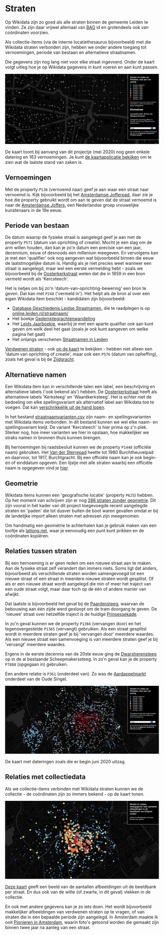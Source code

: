 # Straten

Op Wikidata zijn zo goed als alle straten binnen de gemeente Leiden te vinden. Ze zijn daar vrijwel allemaal van [BAG](https://nl.wikipedia.org/wiki/Basisregistratie_Adressen_en_Gebouwen) id en grotendeels ook van coördinaten voorzien.

Als collectie-items (via de interne locatiethesaurus bijvoorbeeld) met die Wikidata straten verbonden zijn, hebben we onder andere toegang tot vernoemingen, periode van bestaan en alternatieve straatnamen.

Die gegevens zijn nog lang niet voor elke straat ingevoerd. Onder de kaart volgt uitleg hoe je op Wikidata gegevens in kunt voeren en aan kunt passen.

![kaart](imgs/stratenleiden.png)

De kaart toont bij aanvang van dit projectje (mei 2020) nog geen enkele datering en 163 vernoemingen. Je kunt [de kaartapplicatie bekijken](https://www.hicsuntleones.nl/straten/?gemeente=Q43631) om te zien wat de laatste stand van zaken is.

## Vernoemingen

Met de property `P138` (vernoemd naar) geef je aan waar een straat naar vernoemd is. Kijk bijvoorbeeld bij het [Amsterdamse Jofferpad](https://www.wikidata.org/wiki/Q18935260), daar zie je hoe die property gebruikt wordt om aan te geven dat de straat vernoemd is naar de [Amsterdamse Joffers](https://www.wikidata.org/wiki/Q3515741), een Nederlandse groep vrouwelijke kunstenaars in de 19e eeuw.

## Periode van bestaan

De datum waarop de fysieke straat is aangelegd geef je aan met de property `P571` (datum van oprichting of creatie). Mocht je een slag om de arm willen houden, dan kan je zo'n datum een precisie van een jaar, decennium, eeuw of desnoods een millenium meegeven. En vervolgens kan je met een 'qualifier' ook nog aangeven wat bijvoorbeeld binnen die eeuw de laatstmogelijke datum is. Handig als je niet precies weet wanneer een straat is aangelegd, maar wel een eerste vermelding hebt - zoals we bijvoorbeeld bij de [Oosterkerkstraat](https://www.wikidata.org/wiki/Q19395577) weten dat die in 1659 in een bron vermeld wordt als 'Kercsteech'.

Het is netjes om bij zo'n 'datum-van-oprichting-bewering' een bron te geven. Dat kan met `P248` ('vermeld in'). Het helpt als de bron al over een eigen Wikidata item beschikt - kandidaten zijn bijvoorbeeld:

- [Database Geschiedenis Leidse Straatnamen](https://www.wikidata.org/wiki/Q95992074), die te raadplegen is op [online.leiden.nl/straatnaam/](https://online.leiden.nl/straatnaam/)
- Het boekje [Gedemptegrachtenwandeling](https://www.wikidata.org/wiki/Q54925463)
- Het [Leids Jaarboekje](https://www.wikidata.org/wiki/Q2486316), waarbij je met een aparte qualifier ook aan kunt geven om welk deel het gaat (zoals je ook kunt aangeven om welke pagina het gaat)
- Het onlangs verschenen [Straatnamen in Leiden](https://www.wikidata.org/wiki/Q96031403)

[Verdwenen straten](https://w.wiki/Soq) - ook [op de kaart](https://w.wiki/TUS) te bekijken - hebben niet alleen een 'datum van oprichting of creatie', maar ook een `P576` (datum van opheffing), zoals het geval is bij de [Zijdgracht](https://www.wikidata.org/wiki/Q32853176). 

## Alternatieve namen

Een Wikidata item kan in verschillende talen een label, een beschrijving en alternatieve labels ('ook bekend als') hebben. De [Oosterkerkstraat](https://www.wikidata.org/wiki/Q19395577) heeft als alternatieve labels 'Kerksteeg' en 'Waardkerksteeg'. Het is echter niet de bedoeling om elke spellingsvariant als alternatief label aan Wikidata toe te voegen. Dat kan [verschrikkelijk uit de hand lopen](https://adamlink.nl/geo/street/sint-antoniesbreestraat/4096).

In het bestand [straatnaamvarianten.csv](straatnaamvarianten.csv) zijn naam- en spellingsvarianten met Wikidata items verbonden. In dit bestand kunnen we wel elke naam- en spellingsvariant kwijt. De variant 'Kercsteech' is hier prima op z'n plek. Sterker nog, hoe meer varianten we hier in opslaan, hoe makkelijker we straks namen in bronnen thuis kunnen brengen.

Bij hernoemingen bij raadsbesluit kunnen we de property `P1448` (officiële naam) gebruiken. Het [Van der Sterrepad](https://www.wikidata.org/wiki/Q54935213) heette tot 1980 Burchtheuvelpad en daarvoor, tot 1917, Burchtgracht. Bij een officiële naam kan je ook begin- en of einddatum opgeven. Een lijstje met alle straten waarbij een officiële naam is opgegeven vind je [hier](https://w.wiki/TUb).

## Geometrie

Wikidata items kunnen een 'geografische locatie' (property `P625`) hebben. Op het moment van schrijven zijn er nog [286 straten zonder geometrie](https://w.wiki/Sos). Dit zijn vooral in het kader van dit project toegevoegde recent aangelegde straten en 'paden' die tot dusver buiten de boot waren gevallen omdat er bij de landelijke import alleen straten met adressen zijn meegenomen.

Om handmatig een geometrie te achterhalen kan je gebruik maken van een tooltje als [latlong.net](https://www.latlong.net/), waar je eenvoudig een punt kunt prikken en de coördinaten kopiëren.

## Relaties tussen straten

Bij een hernoeming is er geen reden om een nieuwe straat aan te maken. Aan de fysieke straat zelf verandert dan immers niets. Soms ligt dat anders, bijvoorbeeld als verschillende straten worden samengevoegd tot een nieuwe straat of een straat in meerdere nieuwe straten wordt gesplitst. Of als er een nieuwe straat wordt aangelegd die min of meer het traject van een oude straat volgt, maar daar toch op de één of andere manier van afwijkt.

Dat laatste is bijvoorbeeld het geval bij de [Paardensteeg](https://www.wikidata.org/wiki/Q96050029), waarvan de bebouwing aan één zijde werd gesloopt om de tram doorgang te geven. De 'nieuwe' straat over hetzelfde traject is de huidige [Prinsessekade](https://www.wikidata.org/wiki/Q19435027).

In zo'n geval kunnen we de property `P1366` (vervangen door) en het tegenovergestelde `P1365` (vervangt) gebruiken. Als een straat gesplitst wordt in meerdere straten geef je bij 'vervangen door' meerdere waardes. Als een nieuwe straat een samenvoeging is van meerdere straten geef je bij 'vervangt' meerdere waardes.

Ergens in de eerste decennia van de 20ste eeuw ging de [Dwarsherensteeg](https://www.wikidata.org/wiki/Q96249394) op in de al bestaande Scheepmakerssteeg. In zo'n geval kan je de property `P7888` (opgegaan in) gebruiken.

Een andere relatie is `P361` (onderdeel van). Zo was de [Aardappelmarkt](https://www.wikidata.org/wiki/Q96141664) onderdeel van de Oude Singel.


![kaart](imgs/stratenleiden-juno.jpg)

De kaart met dateringen zoals die er begin juni 2020 uitzag.

## Relaties met collectiedata

Als we collectie-items verbinden met Wikidata straten kunnen we de collectie - de coördinaten zijn zo immers bekend - op de kaart tonen.

![kaart](imgs/afbeeldingen.jpg)

[Deze kaart](https://hicsuntleones.nl/elo/stratenkaart/) geeft een beeld van de aantallen afbeeldingen uit de beeldbank per straat. En dus ook van de witte (of zwarte, in dit geval) vlekken in de collectie.

En ook met andere gegevens kan je zo iets doen. Het wordt bijvoorbeeld makkelijker afbeeldingen van verdwenen straten op te vragen, of van straten die in een bepaalde periode zijn aangelegd. In Amsterdam maakte ik ooit [Pionieren in Amsterdam](http://lab.adamlink.nl/pionieren/), waarin foto's getoond worden die gemaakt zijn binnen twee jaar na aanleg van een straat.













